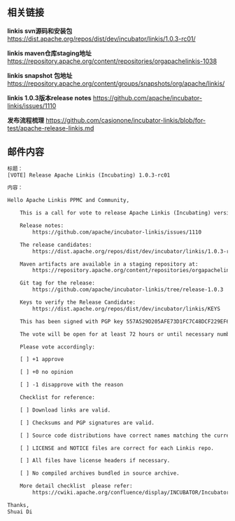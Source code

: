 ## 相关链接

**linkis svn源码和安装包**
https://dist.apache.org/repos/dist/dev/incubator/linkis/1.0.3-rc01/

**linkis maven仓库staging地址**
https://repository.apache.org/content/repositories/orgapachelinkis-1038

**linkis snapshot 包地址** 
https://repository.apache.org/content/groups/snapshots/org/apache/linkis/

**linkis 1.0.3版本release notes** 
https://github.com/apache/incubator-linkis/issues/1110

**发布流程梳理** https://github.com/casionone/incubator-linkis/blob/for-test/apache-release-linkis.md

## 邮件内容

```html
标题：
[VOTE] Release Apache Linkis (Incubating) 1.0.3-rc01

内容：

Hello Apache Linkis PPMC and Community,

    This is a call for vote to release Apache Linkis (Incubating) version 1.0.3

	Release notes:
		https://github.com/apache/incubator-linkis/issues/1110

    The release candidates:
    	https://dist.apache.org/repos/dist/dev/incubator/linkis/1.0.3-rc01

    Maven artifacts are available in a staging repository at:
		https://repository.apache.org/content/repositories/orgapachelinkis-1038

	Git tag for the release:
		https://github.com/apache/incubator-linkis/tree/release-1.0.3

	Keys to verify the Release Candidate:
		https://dist.apache.org/repos/dist/dev/incubator/linkis/KEYS

	This has been signed with PGP key 557A529D205AFE73D1FC7C48DCF229EF6FD6D28C, corresponding to peacewong@apache.org.

	The vote will be open for at least 72 hours or until necessary number of votes are reached.

	Please vote accordingly:

	[ ] +1 approve

	[ ] +0 no opinion

	[ ] -1 disapprove with the reason

	Checklist for reference:

	[ ] Download links are valid.

	[ ] Checksums and PGP signatures are valid.

	[ ] Source code distributions have correct names matching the current release.

	[ ] LICENSE and NOTICE files are correct for each Linkis repo.

	[ ] All files have license headers if necessary.

	[ ] No compiled archives bundled in source archive.

	More detail checklist  please refer:
		https://cwiki.apache.org/confluence/display/INCUBATOR/Incubator+Release+Checklist

Thanks,
Shuai Di
```

